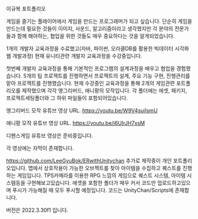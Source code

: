 이규복 포트폴리오

게임을 즐기는 플레이어에서 게임을 만드는 프로그래머가 되고 싶습니다.
단순히 게임을 만드는데 필요한 것들이 이미지, 사운드, 알고리즘이라고 생각했지만
각 분야의 전문가들과 함께 해야하는, 협업을 위한 것들도 매우 중요하다는 것을 알게되었습니다.

1개의 개발자 교육과정을 수료했고(자바, 파이썬, 오라클DB를 활용한 빅데이터 시각화 웹 개발과정) 현재 유니티관련 개발자 교육과정을 수강중입니다.

첫번째 개발자 교육과정을 통해 기본적인 프로그램의 설계과정을 배우고 협업을 경험했습니다. 5개의 팀 프로젝트를 진행하면서 프로젝트의 설계, 주요 기능 구현, 진행관리를 맡아 프로젝트를 진행했습니다.
현재 수강중인 교육과정을 통해 2개의 게임관련 포트폴리오를 제작했으며 각각 앵그리버드, 애니팡의 모작입니다. 각 폴더에는 에셋, 패키지, 프로젝트세팅폴더와 그 하위 파일들이 포함되어있습니다.

앵그리버드 모작 유튜브 영상 URL. 
https://youtu.be/W9V4sujIsmU

애니팡 모작 유튜브 영상 URL.
https://youtu.be/i6UIrJH7xsM

디펜스게임 유튜브 영상은 준비중입니다.

각 영상에는 자막이 존재합니다.

https://github.com/LeeGyuBok/ERwithUnitychan
추가로 제작중이 개인 포트폴리오입니다. 맵에서 상호작용이 가능한 오브젝트를 찾아 아이템을 수집하고 퀘스트를 진행하는 게임입니다.
TPS카메라를 이용한 RPG 느낌의 게임으로 퀘스트 시스템, 아이템 시스템등을 구현해보고있습니다.
에셋을 포함한 폴더가 매우 커서 코드만 업로드하고있으며 푸시가 가능해질 때 모두 푸시할 예정입니다. 코드는 UnityChan/Scripts에 존재합니다.

버전은 2022.3.30f1 입니다.

